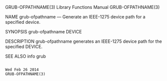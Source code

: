GRUB-OFPATHNAME(3)                                                                         Library Functions Manual                                                                        GRUB-OFPATHNAME(3)



NAME
       grub-ofpathname — Generate an IEEE-1275 device path for a specified device.


SYNOPSIS
       grub-ofpathname DEVICE


DESCRIPTION
       grub-ofpathname generates an IEEE-1275 device path for the specified DEVICE.


SEE ALSO
       info grub



                                                                                               Wed Feb 26 2014                                                                             GRUB-OFPATHNAME(3)

